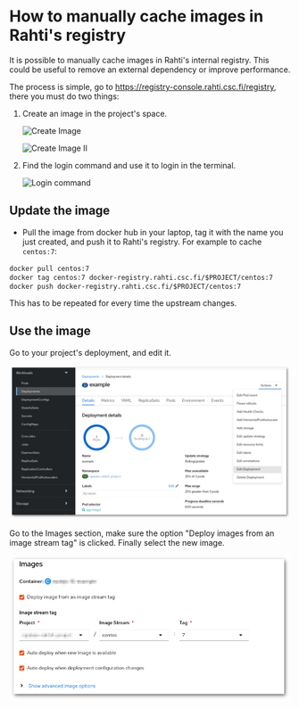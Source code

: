 # How to manually cache images in Rahti's registry

It is possible to manually cache images in Rahti's internal registry. This could be useful to remove
an external dependency or improve performance.

The process is simple, go to <https://registry-console.rahti.csc.fi/registry>, there you must do two
things:

1. Create an image in the project's space.

    ![Create Image](/cloud/rahti/img/create_image.png)

    ![Create Image II](/cloud/rahti/img/create_image2.png)

1. Find the login command and use it to login in the terminal.

    ![Login command](/cloud/rahti/img/login_registry.png)

## Update the image

* Pull the image from docker hub in your laptop, tag it with the name you just created, and push it
to Rahti's registry. For example to cache `centos:7`:

```
docker pull centos:7
docker tag centos:7 docker-registry.rahti.csc.fi/$PROJECT/centos:7
docker push docker-registry.rahti.csc.fi/$PROJECT/centos:7
```

This has to be repeated for every time the upstream changes.

## Use the image

Go to your project's deployment, and edit it.

![Edit deployment](../../img/edit_deployment.png)

Go to the Images section, make sure the option "Deploy images from an image stream tag" is clicked.
Finally select the new image.

![Use cached image](../../img/use_cached_image.png)
